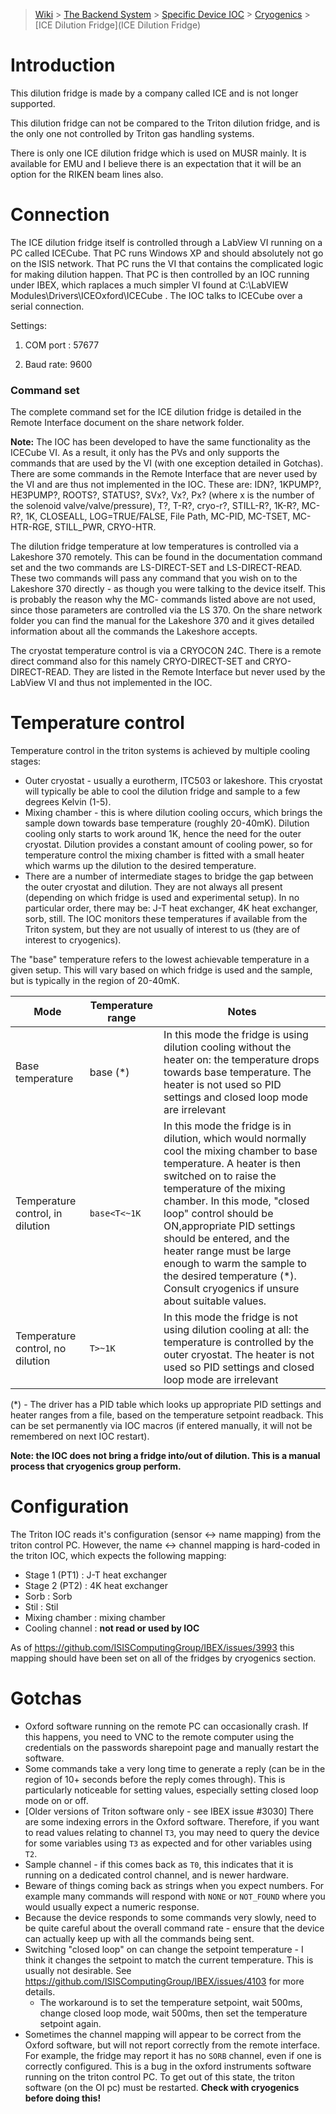 > [Wiki](Home) > [The Backend System](The-Backend-System) > [Specific Device IOC](Specific-Device-IOC) > [Cryogenics](Cryogenics) > [ICE Dilution Fridge](ICE Dilution Fridge)

# Introduction

This dilution fridge is made by a company called ICE and is not longer supported.

This dilution fridge can not be compared to the Triton dilution fridge, and is the only one not controlled by Triton gas handling systems.

There is only one ICE dilution fridge which is used on MUSR mainly. It is available for EMU and I believe there is an expectation that it will be an option for the RIKEN beam lines also.

# Connection

The ICE dilution fridge itself is controlled through a LabView VI running on a PC called ICECube. That PC runs Windows XP and should absolutely not go on the ISIS network. That PC runs the VI that contains the complicated logic for making dilution happen. That PC is then controlled by an IOC running under IBEX, which raplaces a much simpler VI found at C:\LabVIEW Modules\Drivers\ICEOxford\ICECube . The IOC talks to ICECube over a serial connection.

Settings:

1. COM port : 57677

1. Baud rate: 9600

### Command set

The complete command set for the ICE dilution fridge is detailed in the Remote Interface document on the share network folder.

**Note:** The IOC has been developed to have the same functionality as the ICECube VI. As a result, it only has the PVs and only supports the commands that are used by the VI (with one exception detailed in Gotchas). There are some commands in the Remote Interface that are never used by the VI and are thus not implemented in the IOC. These are: IDN?, 1KPUMP?, HE3PUMP?, ROOTS?, STATUS?, SVx?, Vx?, Px? (where x is the number of the solenoid valve/valve/pressure), T?, T-R?, cryo-r?, STILL-R?, 1K-R?, MC-R?, 1K, CLOSEALL, LOG=TRUE/FALSE, File Path, MC-PID, MC-TSET, MC-HTR-RGE, STILL_PWR, CRYO-HTR.

The dilution fridge temperature at low temperatures is controlled via a Lakeshore 370 remotely. This can be found in the documentation command set and the two commands are LS-DIRECT-SET and LS-DIRECT-READ. These two commands will pass any command that you wish on to the Lakeshore 370 directly - as though you were talking to the device itself. This is probably the reason why the MC- commands listed above are not used, since those parameters are controlled via the LS 370. On the share network folder you can find the manual for the Lakeshore 370 and it gives detailed information about all the commands the Lakeshore accepts. 

The cryostat temperature control is via a CRYOCON 24C. There is a remote direct command also for this namely CRYO-DIRECT-SET and CRYO-DIRECT-READ. They are listed in the Remote Interface but never used by the LabView VI and thus not implemented in the IOC.

# Temperature control

Temperature control in the triton systems is achieved by multiple cooling stages:
- Outer cryostat - usually a eurotherm, ITC503 or lakeshore. This cryostat will typically be able to cool the dilution fridge and sample to a few degrees Kelvin (1-5). 
- Mixing chamber - this is where dilution cooling occurs, which brings the sample down towards base temperature (roughly 20-40mK). Dilution cooling only starts to work around 1K, hence the need for the outer cryostat. Dilution provides a constant amount of cooling power, so for temperature control the mixing chamber is fitted with a small heater which warms up the dilution to the desired temperature.
- There are a number of intermediate stages to bridge the gap between the outer cryostat and dilution. They are not always all present (depending on which fridge is used and experimental setup). In no particular order, there may be: J-T heat exchanger, 4K heat exchanger, sorb, still. The IOC monitors these temperatures if available from the Triton system, but they are not usually of interest to us (they are of interest to cryogenics).

The "base" temperature refers to the lowest achievable temperature in a given setup. This will vary based on which fridge is used and the sample, but is typically in the region of 20-40mK.

| Mode | Temperature range | Notes |
| --- | --- | --- |
| Base temperature | base (*) | In this mode the fridge is using dilution cooling without the heater on: the temperature drops towards base temperature. The heater is not used so PID settings and closed loop mode are irrelevant |
| Temperature control, in dilution | `base<T<~1K` | In this mode the fridge is in dilution, which would normally cool the mixing chamber to base temperature. A heater is then switched on to raise the temperature of the mixing chamber. In this mode, "closed loop" control should be ON,appropriate PID settings should be entered, and the heater range must be large enough to warm the sample to the desired temperature (*). Consult cryogenics if unsure about suitable values. |
| Temperature control, no dilution | `T>~1K` | In this mode the fridge is not using dilution cooling at all: the temperature is controlled by the outer cryostat. The heater is not used so PID settings and closed loop mode are irrelevant |

(*) - The driver has a PID table which looks up appropriate PID settings and heater ranges from a file, based on the temperature setpoint readback. This can be set permanently via IOC macros (if entered manually, it will not be remembered on next IOC restart).

**Note: the IOC does not bring a fridge into/out of dilution. This is a manual process that cryogenics group perform.**

# Configuration

The Triton IOC reads it's configuration (sensor <-> name mapping) from the triton control PC. However, the name <-> channel mapping is hard-coded in the triton IOC, which expects the following mapping:
- Stage 1 (PT1) : J-T heat exchanger
- Stage 2 (PT2) : 4K heat exchanger
- Sorb : Sorb
- Stil : Stil
- Mixing chamber : mixing chamber
- Cooling channel : **not read or used by IOC**

As of https://github.com/ISISComputingGroup/IBEX/issues/3993 this mapping should have been set on all of the fridges by cryogenics section.

# Gotchas

- Oxford software running on the remote PC can occasionally crash. If this happens, you need to VNC to the remote computer using the credentials on the passwords sharepoint page and manually restart the software.
- Some commands take a very long time to generate a reply (can be in the region of 10+ seconds before the reply comes through). This is particularly noticeable for setting values, especially setting closed loop mode on or off.
- [Older versions of Triton software only - see IBEX issue #3030] There are some indexing errors in the Oxford software. Therefore, if you want to read values relating to channel `T3`, you may need to query the device for some variables using `T3` as expected and for other variables using `T2`.
- Sample channel - if this comes back as `T0`, this indicates that it is running on a dedicated control channel, and is newer hardware.
- Beware of things coming back as strings when you expect numbers. For example many commands will respond with `NONE` or `NOT_FOUND` where you would usually expect a numeric response.
- Because the device responds to some commands very slowly, need to be quite careful about the overall command rate - ensure that the device can actually keep up with all the commands being sent.
- Switching "closed loop" on can change the setpoint temperature - I think it changes the setpoint to match the current temperature. This is usually not desirable. See https://github.com/ISISComputingGroup/IBEX/issues/4103 for more details.
  * The workaround is to set the temperature setpoint, wait 500ms, change closed loop mode, wait 500ms, then set the temperature setpoint again.
- Sometimes the channel mapping will appear to be correct from the Oxford software, but will not report correctly from the remote interface. For example, the fridge may report it has no `SORB` channel, even if one is correctly configured. This is a bug in the oxford instruments software running on the triton control PC. To get out of this state, the triton software (on the OI pc) must be restarted. **Check with cryogenics before doing this!**
